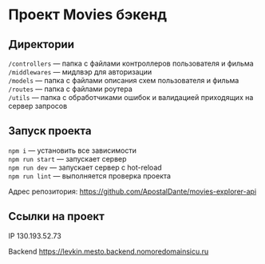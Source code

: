 # Проект Movies бэкенд


## Директории

`/controllers` — папка с файлами контроллеров пользователя и фильма  
`/middlewares` — мидлвэр для авторизации  
`/models` — папка с файлами описания схем пользователя и фильма   
`/routes` — папка с файлами роутера   
`/utils` — папка с обработчиками ошибок и валидацией приходящих на сервер запросов  
  

## Запуск проекта  


`npm i` — установить все зависимости   
`npm run start` — запускает сервер   
`npm run dev` — запускает сервер с hot-reload  
`npm run lint` —  выполняется проверка проекта

Адрес репозитория: https://github.com/ApostalDante/movies-explorer-api   

## Ссылки на проект

IP 130.193.52.73

Backend https://levkin.mesto.backend.nomoredomainsicu.ru
